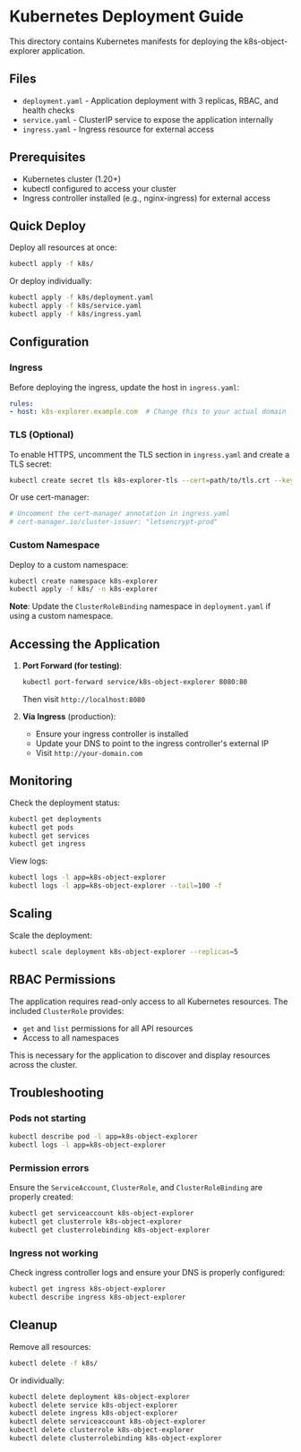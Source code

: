 # Kubernetes Deployment Guide

This directory contains Kubernetes manifests for deploying the k8s-object-explorer application.

## Files

- `deployment.yaml` - Application deployment with 3 replicas, RBAC, and health checks
- `service.yaml` - ClusterIP service to expose the application internally
- `ingress.yaml` - Ingress resource for external access

## Prerequisites

- Kubernetes cluster (1.20+)
- kubectl configured to access your cluster
- Ingress controller installed (e.g., nginx-ingress) for external access

## Quick Deploy

Deploy all resources at once:

```bash
kubectl apply -f k8s/
```

Or deploy individually:

```bash
kubectl apply -f k8s/deployment.yaml
kubectl apply -f k8s/service.yaml
kubectl apply -f k8s/ingress.yaml
```

## Configuration

### Ingress

Before deploying the ingress, update the host in `ingress.yaml`:

```yaml
rules:
- host: k8s-explorer.example.com  # Change this to your actual domain
```

### TLS (Optional)

To enable HTTPS, uncomment the TLS section in `ingress.yaml` and create a TLS secret:

```bash
kubectl create secret tls k8s-explorer-tls --cert=path/to/tls.crt --key=path/to/tls.key
```

Or use cert-manager:

```bash
# Uncomment the cert-manager annotation in ingress.yaml
# cert-manager.io/cluster-issuer: "letsencrypt-prod"
```

### Custom Namespace

Deploy to a custom namespace:

```bash
kubectl create namespace k8s-explorer
kubectl apply -f k8s/ -n k8s-explorer
```

**Note**: Update the `ClusterRoleBinding` namespace in `deployment.yaml` if using a custom namespace.

## Accessing the Application

1. **Port Forward (for testing)**:
   ```bash
   kubectl port-forward service/k8s-object-explorer 8080:80
   ```
   Then visit `http://localhost:8080`

2. **Via Ingress** (production):
   - Ensure your ingress controller is installed
   - Update your DNS to point to the ingress controller's external IP
   - Visit `http://your-domain.com`

## Monitoring

Check the deployment status:

```bash
kubectl get deployments
kubectl get pods
kubectl get services
kubectl get ingress
```

View logs:

```bash
kubectl logs -l app=k8s-object-explorer
kubectl logs -l app=k8s-object-explorer --tail=100 -f
```

## Scaling

Scale the deployment:

```bash
kubectl scale deployment k8s-object-explorer --replicas=5
```

## RBAC Permissions

The application requires read-only access to all Kubernetes resources. The included `ClusterRole` provides:

- `get` and `list` permissions for all API resources
- Access to all namespaces

This is necessary for the application to discover and display resources across the cluster.

## Troubleshooting

### Pods not starting
```bash
kubectl describe pod -l app=k8s-object-explorer
kubectl logs -l app=k8s-object-explorer
```

### Permission errors
Ensure the `ServiceAccount`, `ClusterRole`, and `ClusterRoleBinding` are properly created:
```bash
kubectl get serviceaccount k8s-object-explorer
kubectl get clusterrole k8s-object-explorer
kubectl get clusterrolebinding k8s-object-explorer
```

### Ingress not working
Check ingress controller logs and ensure your DNS is properly configured:
```bash
kubectl get ingress k8s-object-explorer
kubectl describe ingress k8s-object-explorer
```

## Cleanup

Remove all resources:

```bash
kubectl delete -f k8s/
```

Or individually:

```bash
kubectl delete deployment k8s-object-explorer
kubectl delete service k8s-object-explorer
kubectl delete ingress k8s-object-explorer
kubectl delete serviceaccount k8s-object-explorer
kubectl delete clusterrole k8s-object-explorer
kubectl delete clusterrolebinding k8s-object-explorer
```
